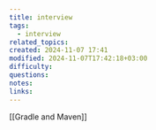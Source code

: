 ```yaml
---
title: interview
tags:
  - interview
related_topics: 
created: 2024-11-07 17:41
modified: 2024-11-07T17:42:18+03:00
difficulty: 
questions: 
notes: 
links: 
---
```


[[Gradle and Maven]]